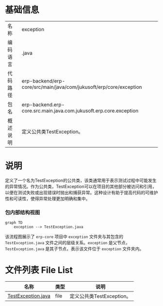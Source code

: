 # 基础信息

|      |      |
|------|------|
| 名称 | exception |
| 编码语言 | .java |
| 代码路径 | erp-backend/erp-core/src/main/java/com/jukusoft/erp/core/exception |
| 包名 | erp-backend.erp-core.src.main.java.com.jukusoft.erp.core.exception |
| 概述说明 | 定义公共类TestException。 |

# 说明

定义了一个名为TestException的公共类，该类通常用于表示测试过程中可能发生的异常情况。作为公共类，TestException可以在项目的其他部分被访问和引用，以便在测试失败或出现错误时抛出和捕获异常。这种设计有助于提高代码的可维护性和可读性，使得异常处理更加明确和集中。


### 包内部结构视图

```mermaid
graph TD
    exception --> TestException.java
```

该流程图展示了 `erp-core` 项目中 `exception` 文件夹与其包含的 `TestException.java` 文件之间的层级关系。`exception` 是父节点，`TestException.java` 是其子节点，表示该文件位于 `exception` 文件夹内。

# 文件列表 File List

| 名称   | 类型  | 说明 |
|-------|------|-------------|
| [TestException.java](TestException.md) | file | 定义公共类TestException。 |


